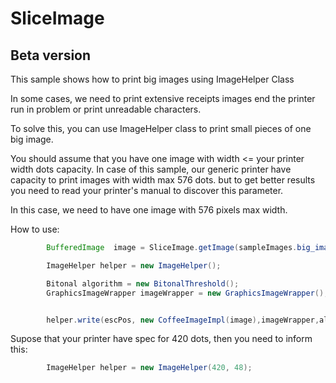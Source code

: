 # SliceImage
## Beta version


This sample shows how to print big images using ImageHelper Class

In some cases, we need to print extensive receipts images end the printer run in problem or print unreadable characters.
  
To solve this, you can use ImageHelper class to print small pieces of one big image.

You should assume that you have one image with width  <= your printer width dots capacity.
In case of this sample, our generic printer have capacity to print images with width max 576 dots.
but to get better results you need to read your printer's manual to discover this parameter.

In this case, we need to have one image with 576 pixels max width.

How to use:
```java
        BufferedImage  image = SliceImage.getImage(sampleImages.big_image_576);

        ImageHelper helper = new ImageHelper();

        Bitonal algorithm = new BitonalThreshold();
        GraphicsImageWrapper imageWrapper = new GraphicsImageWrapper(); 


        helper.write(escPos, new CoffeeImageImpl(image),imageWrapper,algorithm);
```

Supose that your printer have spec for 420 dots, then you need to inform this:  
```java
        ImageHelper helper = new ImageHelper(420, 48);
```


